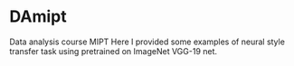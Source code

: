 # DAmipt
Data analysis course MIPT
Here I provided some examples of neural style transfer task using pretrained on ImageNet VGG-19 net.
